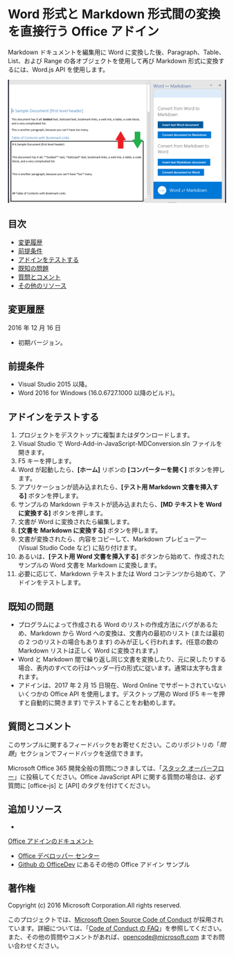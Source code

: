 # <a name="office-add-in-that-converts-directly-between-word-and-markdown-formats"></a>Word 形式と Markdown 形式間の変換を直接行う Office アドイン

Markdown ドキュメントを編集用に Word に変換した後、Paragraph、Table、List、および Range の各オブジェクトを使用して再び Markdown 形式に変換するには、Word.js API を使用します。

![Word と Markdown 間の変換](readme_art/ReadMeScreenshot.PNG)

## <a name="table-of-contents"></a>目次
* [変更履歴](#change-history)
* [前提条件](#prerequisites)
* [アドインをテストする](#test-the-add-in)
* [既知の問題](#known-issues)
* [質問とコメント](#questions-and-comments)
* [その他のリソース](#additional-resources)

## <a name="change-history"></a>変更履歴

2016 年 12 月 16 日

* 初期バージョン。

## <a name="prerequisites"></a>前提条件

* Visual Studio 2015 以降。
* Word 2016 for Windows (16.0.6727.1000 以降のビルド)。

## <a name="test-the-add-in"></a>アドインをテストする

1. プロジェクトをデスクトップに複製またはダウンロードします。
2. Visual Studio で Word-Add-in-JavaScript-MDConversion.sln ファイルを開きます。
2. F5 キーを押します。
3. Word が起動したら、**[ホーム]** リボンの **[コンバーターを開く]** ボタンを押します。
4. アプリケーションが読み込まれたら、**[テスト用 Markdown 文書を挿入する]** ボタンを押します。
5. サンプルの Markdown テキストが読み込まれたら、**[MD テキストを Word に変換する]** ボタンを押します。
6. 文書が Word に変換されたら編集します。 
7. **[文書を Markdown に変換する]** ボタンを押します。 
8. 文書が変換されたら、内容をコピーして、Markdown プレビューアー (Visual Studio Code など) に貼り付けます。
9. あるいは、**[テスト用 Word 文書を挿入する]** ボタンから始めて、作成されたサンプルの Word 文書を Markdown に変換します。 
10. 必要に応じて、Markdown テキストまたは Word コンテンツから始めて、アドインをテストします。

## <a name="known-issues"></a>既知の問題

- プログラムによって作成される Word のリストの作成方法にバグがあるため、Markdown から Word への変換は、文書内の最初のリスト (または最初の 2 つのリストの場合もあります) のみが正しく行われます。(任意の数の Markdown リストは正しく Word に変換されます。)
- Word と Markdown 間で繰り返し同じ文書を変換したり、元に戻したりする場合、表内のすべての行はヘッダー行の形式に従います。通常は太字も含まれます。
- アドインは、2017 年 2 月 15 日現在、Word Online でサポートされていないいくつかの Office API を使用します。デスクトップ用の Word (F5 キーを押すと自動的に開きます) でテストすることをお勧めします。

## <a name="questions-and-comments"></a>質問とコメント

このサンプルに関するフィードバックをお寄せください。このリポジトリの「*問題*」セクションでフィードバックを送信できます。

Microsoft Office 365 開発全般の質問につきましては、「[スタック オーバーフロー](http://stackoverflow.com/questions/tagged/office-js+API)」に投稿してください。Office JavaScript API に関する質問の場合は、必ず質問に [office-js] と [API] のタグを付けてください。

## <a name="additional-resources"></a>追加リソース

* 

  [Office アドインのドキュメント](https://msdn.microsoft.com/en-us/library/office/jj220060.aspx)
* [Office デベロッパー センター](http://dev.office.com/)
* [Github の OfficeDev](https://github.com/officedev) にあるその他の Office アドイン サンプル

## <a name="copyright"></a>著作権
Copyright (c) 2016 Microsoft Corporation.All rights reserved.



このプロジェクトでは、[Microsoft Open Source Code of Conduct](https://opensource.microsoft.com/codeofconduct/) が採用されています。詳細については、「[Code of Conduct の FAQ](https://opensource.microsoft.com/codeofconduct/faq/)」を参照してください。また、その他の質問やコメントがあれば、[opencode@microsoft.com](mailto:opencode@microsoft.com) までお問い合わせください。
